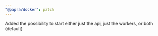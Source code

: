 ```yaml
---
"@papra/docker": patch
---
```


Added the possibility to start either just the api, just the workers, or both (default)

